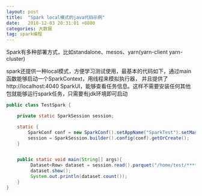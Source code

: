 ```yaml
---
layout: post
title:  "Spark local模式的java代码示例"
date:   2018-12-03 20:31:01 +0800
categories: 大数据
tag: spark编程
---
```




Spark有多种部署方式，比如standalone、mesos、yarn(yarn-client yarn-cluster)

spark还提供一种local模式，方便学习测试使用，最基本的代码如下，通过main函数能够启动一个SparkContext，用线程来模拟执行器，
并且提供了http://localhost:4040 SparkUI，能够查看任务信息。这样不需要安装任何其他包就能够运行spark任务，只需要有jdk环境即可启动

```java
public class TestSpark {

    private static SparkSession session;

    static {
        SparkConf conf = new SparkConf().setAppName("SparkTest").setMaster("local[4]");
        session = SparkSession.builder().config(conf).getOrCreate();
    }


    public static void main(String[] args){
         Dataset<Row> dataset = session.read().parquet("/home/test/*****");
         dataset.show();
         System.out.println(dataset.count());
    }
}
```